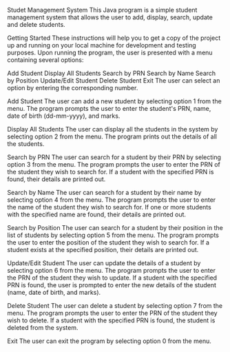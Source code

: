 Studet Management System
This Java program is a simple student management system that allows the user to add, display, search, update and delete students.

Getting Started
These instructions will help you to get a copy of the project up and running on your local machine for development and testing purposes.
Upon running the program, the user is presented with a menu containing several options:

Add Student
Display All Students
Search by PRN
Search by Name
Search by Position
Update/Edit Student
Delete Student
Exit
The user can select an option by entering the corresponding number.

Add Student
The user can add a new student by selecting option 1 from the menu. The program prompts the user to enter the student's PRN, name, date of birth (dd-mm-yyyy), and marks.

Display All Students
The user can display all the students in the system by selecting option 2 from the menu. The program prints out the details of all the students.

Search by PRN
The user can search for a student by their PRN by selecting option 3 from the menu. The program prompts the user to enter the PRN of the student they wish to search for. If a student with the specified PRN is found, their details are printed out.

Search by Name
The user can search for a student by their name by selecting option 4 from the menu. The program prompts the user to enter the name of the student they wish to search for. If one or more students with the specified name are found, their details are printed out.

Search by Position
The user can search for a student by their position in the list of students by selecting option 5 from the menu. The program prompts the user to enter the position of the student they wish to search for. If a student exists at the specified position, their details are printed out.

Update/Edit Student
The user can update the details of a student by selecting option 6 from the menu. The program prompts the user to enter the PRN of the student they wish to update. If a student with the specified PRN is found, the user is prompted to enter the new details of the student (name, date of birth, and marks).

Delete Student
The user can delete a student by selecting option 7 from the menu. The program prompts the user to enter the PRN of the student they wish to delete. If a student with the specified PRN is found, the student is deleted from the system.

Exit
The user can exit the program by selecting option 0 from the menu.
